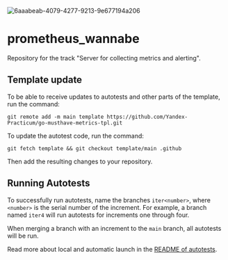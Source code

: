 ![6aaabeab-4079-4277-9213-9e677194a206](https://github.com/MlDenis/prometheus_wannabe/assets/89723953/73238174-550f-4dc1-b637-c167179fde07)

# prometheus_wannabe

Repository for the track "Server for collecting metrics and alerting".

## Template update

To be able to receive updates to autotests and other parts of the template, run the command:
```
git remote add -m main template https://github.com/Yandex-Practicum/go-musthave-metrics-tpl.git
```

To update the autotest code, run the command:

```
git fetch template && git checkout template/main .github
```

Then add the resulting changes to your repository.

## Running Autotests

To successfully run autotests, name the branches `iter<number>`, where `<number>` is the serial number of the increment. For example, a branch named `iter4` will run autotests for increments one through four.

When merging a branch with an increment to the `main` branch, all autotests will be run.

Read more about local and automatic launch in the [README of autotests](https://github.com/Yandex-Practicum/go-autotests).